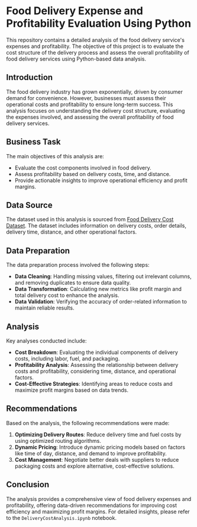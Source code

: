 # Food Delivery Expense and Profitability Evaluation Using Python

This repository contains a detailed analysis of the food delivery service's expenses and profitability. The objective of this project is to evaluate the cost structure of the delivery process and assess the overall profitability of food delivery services using Python-based data analysis.

## Introduction

The food delivery industry has grown exponentially, driven by consumer demand for convenience. However, businesses must assess their operational costs and profitability to ensure long-term success. This analysis focuses on understanding the delivery cost structure, evaluating the expenses involved, and assessing the overall profitability of food delivery services.

## Business Task

The main objectives of this analysis are:

- Evaluate the cost components involved in food delivery.
- Assess profitability based on delivery costs, time, and distance.
- Provide actionable insights to improve operational efficiency and profit margins.

## Data Source

The dataset used in this analysis is sourced from [Food Delivery Cost Dataset](https://github.com/nithin0310/Food-Delivery-Expense-and-Profitability-Evaluation). The dataset includes information on delivery costs, order details, delivery time, distance, and other operational factors.

## Data Preparation

The data preparation process involved the following steps:

- **Data Cleaning**: Handling missing values, filtering out irrelevant columns, and removing duplicates to ensure data quality.
- **Data Transformation**: Calculating new metrics like profit margin and total delivery cost to enhance the analysis.
- **Data Validation**: Verifying the accuracy of order-related information to maintain reliable results.

## Analysis

Key analyses conducted include:

- **Cost Breakdown**: Evaluating the individual components of delivery costs, including labor, fuel, and packaging.
- **Profitability Analysis**: Assessing the relationship between delivery costs and profitability, considering time, distance, and operational factors.
- **Cost-Effective Strategies**: Identifying areas to reduce costs and maximize profit margins based on data trends.

## Recommendations

Based on the analysis, the following recommendations were made:

1. **Optimizing Delivery Routes**: Reduce delivery time and fuel costs by using optimized routing algorithms.
2. **Dynamic Pricing**: Introduce dynamic pricing models based on factors like time of day, distance, and demand to improve profitability.
3. **Cost Management**: Negotiate better deals with suppliers to reduce packaging costs and explore alternative, cost-effective solutions.

## Conclusion

The analysis provides a comprehensive view of food delivery expenses and profitability, offering data-driven recommendations for improving cost efficiency and maximizing profit margins. For detailed insights, please refer to the `DeliveryCostAnalysis.ipynb` notebook.

